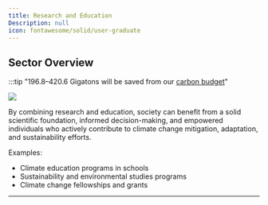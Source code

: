 ```yaml
---
title: Research and Education
Description: null
icon: fontawesome/solid/user-graduate
---
```


## Sector Overview

:::tip "196.8–420.6 Gigatons will be saved from our [carbon budget](../glossary/#carbon-budget)"

![](/../static/img/education.jpg)

By combining research and education, society can benefit from a solid scientific foundation, informed decision-making, and empowered individuals who actively contribute to climate change mitigation, adaptation, and sustainability efforts.

Examples:

* Climate education programs in schools
* Sustainability and environmental studies programs
* Climate change fellowships and grants

- - -

